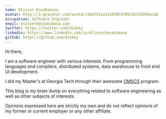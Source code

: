 ```yaml
---
name: Olivier Dusabimana
avatar: http://1.gravatar.com/avatar/28afb1e2a1363054789c5233d945acab
occupation: Software Engineer
email: olivier@dusabimana.com
twitter: https://twitter.com/diokey
linkedin: https://www.linkedin.com/in/olivierdusabimana
github: https://github.com/diokey
---
```

Hi there,

I am a software engineer with various interests. From programming languages and
compilers, distributed systems, data warehouse to front end UI development.

I did my Master's at Georgia Tech through their awesome [OMSCS](https://omscs.gatech.edu/) program.

This blog is my brain dump on everything related to software engineering as well as
other subjects of interests

Opinions expressed here are strictly my own and do not reflect opinions of
my former or current employer or any other affiliate.
